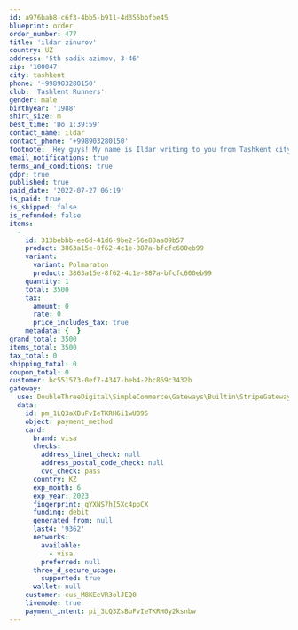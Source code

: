 ```yaml
---
id: a976bab8-c6f3-4bb5-b911-4d355bbfbe45
blueprint: order
order_number: 477
title: 'ildar zinurov'
country: UZ
address: '5th sadik azimov, 3-46'
zip: '100047'
city: tashkent
phone: '+998903280150'
club: 'Tashlent Runners'
gender: male
birthyear: '1988'
shirt_size: m
best_time: 'Do 1:39:59'
contact_name: ildar
contact_phone: '+998903280150'
footnote: 'Hey guys! My name is Ildar writing to you from Tashkent city, Uzbekistan. I love running and I would love to take part at Novo Mesto Half marathon this October.'
email_notifications: true
terms_and_conditions: true
gdpr: true
published: true
paid_date: '2022-07-27 06:19'
is_paid: true
is_shipped: false
is_refunded: false
items:
  -
    id: 313bebbb-ee6d-41d6-9be2-56e88aa09b57
    product: 3863a15e-8f62-4c1e-887a-bfcfc600eb99
    variant:
      variant: Polmaraton
      product: 3863a15e-8f62-4c1e-887a-bfcfc600eb99
    quantity: 1
    total: 3500
    tax:
      amount: 0
      rate: 0
      price_includes_tax: true
    metadata: {  }
grand_total: 3500
items_total: 3500
tax_total: 0
shipping_total: 0
coupon_total: 0
customer: bc551573-0ef7-4347-beb4-2bc869c3432b
gateway:
  use: DoubleThreeDigital\SimpleCommerce\Gateways\Builtin\StripeGateway
  data:
    id: pm_1LQ3aXBuFvIeTKRH6i1wUB95
    object: payment_method
    card:
      brand: visa
      checks:
        address_line1_check: null
        address_postal_code_check: null
        cvc_check: pass
      country: KZ
      exp_month: 6
      exp_year: 2023
      fingerprint: qYXNS7hI5Xc4ppCX
      funding: debit
      generated_from: null
      last4: '9362'
      networks:
        available:
          - visa
        preferred: null
      three_d_secure_usage:
        supported: true
      wallet: null
    customer: cus_M8KEeVR3olJEQ0
    livemode: true
    payment_intent: pi_3LQ3ZsBuFvIeTKRH0y2ksnbw
---
```

